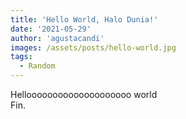 ```yaml
---
title: 'Hello World, Halo Dunia!'
date: '2021-05-29'
author: 'agustacandi'
images: /assets/posts/hello-world.jpg
tags:
  - Random
---
```


Helloooooooooooooooooooo world
<br>
Fin.
